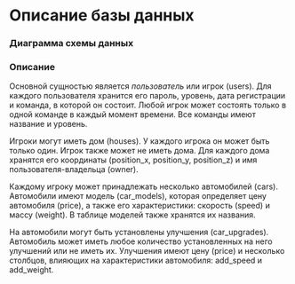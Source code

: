 # Описание базы данных
### Диаграмма схемы данных

### Описание
Основной сущностью является *пользователь* или игрок (users). Для каждого пользователя хранится его пароль, уровень, дата регистрации и команда, в которой он состоит. Любой игрок может состоять только в одной команде в каждый момент времени. Все команды имеют название и уровень.

Игроки могут иметь дом (houses). У каждого игрока он может быть только один. Игрок также может не иметь дома. Для каждого дома хранятся его координаты (position_x, position_y, position_z) и имя пользователя-владельца (owner).

Каждому игроку может принадлежать несколько автомобилей (cars). Автомобили имеют модель (car_models), которая определяет цену автомобиля (price), а также его характеристики: скорость (speed) и массу (weight). В таблице моделей также хранятся их названия. 

На автомобили могут быть установлены улучшения (car_upgrades). Автомобиль может иметь любое количество установленных на него улучшений или не иметь их. Улучшения имеют цену (price) и несколько столбцов, влияющих на характеристики автомобиля: add_speed и add_weight.